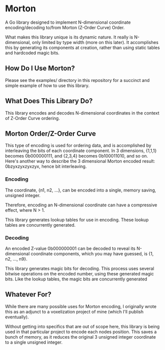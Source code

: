 # Morton
  A Go library designed to implement N-dimensional coordinate encoding/decoding to/from Morton (Z-Order Curve) Order.

  What makes this library unique is its dynamic nature. It really is N-dimensional, only limited by type width (more on this later). It accomplishes this by generating its components at creation, rather than using static tables and hardcoded magic bits.

## How Do I Use Morton?
  Please see the examples/ directory in this repository for a succinct and simple example of how to use this library.

## What Does This Library Do?
  This library encodes and decodes N-dimensional coordinates in the context of Z-Order Curve ordering.

## Morton Order/Z-Order Curve
  This type of encoding is used for ordering data, and is accomplished by interleaving the bits of each coordinate component. In 3 dimensions, {1,1,1} becomes 0b000000111, and {2,3,4} becomes 0b100011010, and so on. Here's another way to describe the 3 dimensional Morton encoded result: 0bzyxzyxzyxzyx, hence bit interleaving.

### Encoding
  The coordinate, {n1, n2, ...}, can be encoded into a single, memory saving, unsigned integer.

  Therefore, encoding an N-dimensional coordinate can have a compressive effect, where N > 1.

  This library generates lookup tables for use in encoding. These lookup tables are concurrently generated.

### Decoding
  An encoded Z-value 0b000000001 can be decoded to reveal its N-dimensional coordinate components, which you may have guessed, is {1, n2, ..., n9}.

  This library generates magic bits for decoding. This process uses several bitwise operations on the encoded number, using these generated magic bits. Like the lookup tables, the magic bits are concurrently generated

## Whatever For?
  While there are many possible uses for Morton encoding, I originally wrote this as an adjunct to a voxelization project of mine (which I'll publish eventually).

  Without getting into specifics that are out of scope here, this library is being used in that particular project to encode each nodes position. This saves a bunch of memory, as it reduces the original 3 unsigned integer coordinate to a single unsigned integer.
